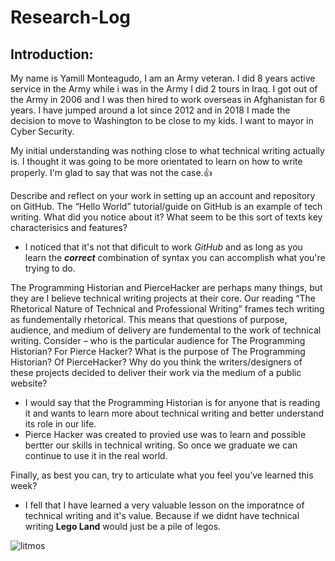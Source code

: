 # Research-Log
## **Introduction:** 
My name is Yamill Monteagudo, I am an Army veteran. I did 8 years active service in the Army while i was in the Army I did 2 tours in Iraq. I got out of the Army in 2006 and I was then hired to work overseas in Afghanistan for 6 years. I have jumped around a lot since 2012 and in 2018 I made the decision to move to Washington to be close to my kids. I want to mayor in Cyber Security.

My initial understanding was nothing close to what technical writing actually is. I thought it was going to be more orientated to learn on how to write properly. I'm glad to say that was not the case.:+1:

Describe and reflect on your work in setting up an account and repository on GitHub. The “Hello World” tutorial/guide on GitHub is an example of tech writing. What did you notice about it? What seem to be this sort of texts key characterisics and features?
- I noticed that it's not that dificult to work *GitHub* and as long as you learn the **_correct_** combination of syntax you can accomplish what you're trying to do.

The Programming Historian and PierceHacker are perhaps many things, but they are I believe technical writing projects at their core. Our reading “The Rhetorical Nature of Technical and Professional Writing” frames tech writing as fundementally rhetorical. This means that questions of purpose, audience, and medium of delivery are fundemental to the work of technical writing. Consider – who is the particular audience for The Programming Historian? For Pierce Hacker? What is the purpose of The Programming Historian? Of PierceHacker? Why do you think the writers/designers of these projects decided to deliver their work via the medium of a public website?
- I would say that the Programming Historian is for anyone that is reading it and wants to learn more about technical writing and better understand its role in our life.
- Pierce Hacker was created to provied use was to learn and possible bertter our skills in technical writing. So once we graduate we can continue to use it in the real world.

Finally, as best you can, try to articulate what you feel you’ve learned this week?
- I fell that I have learned a very valuable lesson on the imporatnce of technical writing and it's value. Because if we didnt have technical writing **Lego Land** would just be a pile of legos.

![litmos](https://73v3u36iopz178i0z3a33g7d-wpengine.netdna-ssl.com/wp-content/uploads/2016/07/cybersecurity-insurance.jpg)
